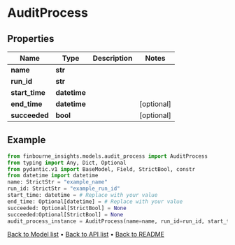 # AuditProcess

## Properties
Name | Type | Description | Notes
------------ | ------------- | ------------- | -------------
**name** | **str** |  | 
**run_id** | **str** |  | 
**start_time** | **datetime** |  | 
**end_time** | **datetime** |  | [optional] 
**succeeded** | **bool** |  | [optional] 
## Example

```python
from finbourne_insights.models.audit_process import AuditProcess
from typing import Any, Dict, Optional
from pydantic.v1 import BaseModel, Field, StrictBool, constr
from datetime import datetime
name: StrictStr = "example_name"
run_id: StrictStr = "example_run_id"
start_time: datetime = # Replace with your value
end_time: Optional[datetime] = # Replace with your value
succeeded: Optional[StrictBool] = None
succeeded:Optional[StrictBool] = None
audit_process_instance = AuditProcess(name=name, run_id=run_id, start_time=start_time, end_time=end_time, succeeded=succeeded)

```

[Back to Model list](../README.md#documentation-for-models) &#8226; [Back to API list](../README.md#documentation-for-api-endpoints) &#8226; [Back to README](../README.md)

